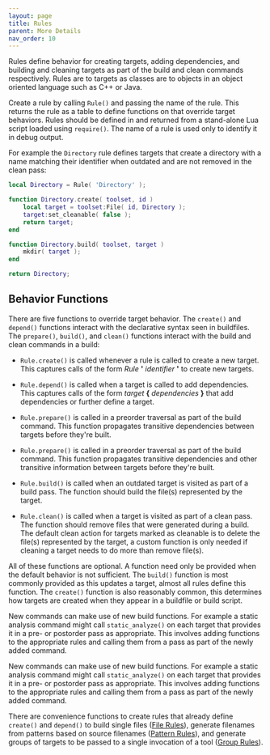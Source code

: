 ```yaml
---
layout: page
title: Rules
parent: More Details
nav_order: 10
---
```


Rules define behavior for creating targets, adding dependencies, and building and cleaning targets as part of the build and clean commands respectively.  Rules are to targets as classes are to objects in an object oriented language such as C++ or Java.

Create a rule by calling `Rule()` and passing the name of the rule.  This returns the rule as a table to define functions on that override target behaviors.  Rules should be defined in and returned from a stand-alone Lua script loaded using `require()`.  The name of a rule is used only to identify it in debug output.

For example the `Directory` rule defines targets that create a directory with a name matching their identifier when outdated and are not removed in the clean pass:

~~~lua
local Directory = Rule( 'Directory' );

function Directory.create( toolset, id )
    local target = toolset:File( id, Directory );
    target:set_cleanable( false );
    return target;
end

function Directory.build( toolset, target )
    mkdir( target );
end

return Directory;
~~~

## Behavior Functions

There are five functions to override target behavior.  The `create()` and `depend()` functions interact with the declarative syntax seen in buildfiles.  The `prepare()`, `build()`, and `clean()` functions interact with the build and clean commands in a build:

- `Rule.create()` is called whenever a rule is called to create a new target.  This captures calls of the form *Rule* **'** *identifier* **'** to create new targets.

- `Rule.depend()` is called when a target is called to add dependencies.  This captures calls of the form *target* **{** *dependencies* **}** that add dependencies or further define a target.

- `Rule.prepare()` is called in a preorder traversal as part of the build command.  This function propagates transitive dependencies between targets before they're built.

- `Rule.prepare()` is called in a preorder traversal as part of the build command.  This function propagates transitive dependencies and other transitive information between targets before they're built.

- `Rule.build()` is called when an outdated target is visited as part of a build pass.  The function should build the file(s) represented by the target.

- `Rule.clean()` is called when a target is visited as part of a clean pass.  The function should remove files that were generated during a build.  The default clean action for targets marked as cleanable is to delete the file(s) represented by the target, a custom function is only needed if cleaning a target needs to do more than remove file(s).

All of these functions are optional.  A function need only be provided when the default behavior is not sufficient.  The `build()` function is most commonly provided as this updates a target, almost all rules define this function.  The `create()` function is also reasonably common, this determines how targets are created when they appear in a buildfile or build script.

New commands can make use of new build functions.  For example a static analysis command might call `static_analyze()` on each target that provides it in a pre- or postorder pass as appropriate.  This involves adding functions to the appropriate rules and calling them from a pass as part of the newly added command.

New commands can make use of new build functions.  For example a static analysis command might call `static_analyze()` on each target that provides it in a pre- or postorder pass as appropriate.  This involves adding functions to the appropriate rules and calling them from a pass as part of the newly added command.

There are convenience functions to create rules that already define `create()` and `depend()` to build single files ([File Rules](file-rules.md)), generate filenames from patterns based on source filenames ([Pattern Rules](pattern-rules.md)), and generate groups of targets to be passed to a single invocation of a tool ([Group Rules](group-rules.md)).

